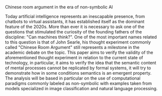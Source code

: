 Chinese room argument in the era of non-symbolic AI

Today artificial intelligence represents an inescapable presence, from chatbots to virtual assistants, it has established itself as the dominant feature of the 2020s. More than ever it is necessary to ask one of the questions that stimulated the curiosity of the founding fathers of the discipline: "Can machines think?". One of the most important names related to this question is that of John Searle, his thought experiment commonly called "Chinese Room Argument" still represents a milestone in the academic debate on the topic. This paper aims to verify the validity of the aforementioned thought experiment in relation to the current state of technology, in particular, it aims to verify the idea that the semantic content of mental processes cannot be replicated by formal systems, it will try to demonstrate how in some conditions semantics is an emergent property. The analysis will be based in particular on the use of computational paradigms commonly labeled as non-symbolic with examples taken from models specialized in image classification and natural language processing.
